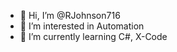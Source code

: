 - 👋 Hi, I’m @RJohnson716
- 👀 I’m interested in Automation
- 🌱 I’m currently learning C#, X-Code


<!---
RJohnson716/RJohnson716 is a ✨ special ✨ repository because its `README.md` (this file) appears on your GitHub profile.
You can click the Preview link to take a look at your changes.
--->

